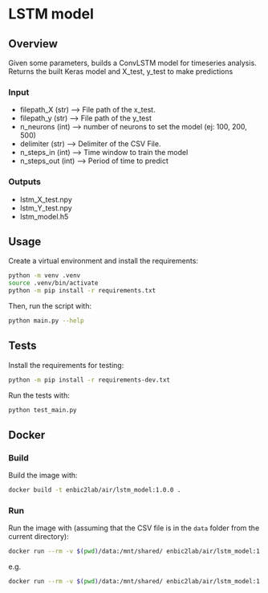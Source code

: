 # LSTM model

## Overview

Given some parameters, builds a ConvLSTM model for timeseries analysis.
Returns the built Keras model and X_test, y_test to make predictions

### Input
- filepath_X (str) --> File path of the x_test.
- filepath_y (str) --> File path of the y_test
- n_neurons (int) --> number of neurons to set the model (ej: 100, 200, 500)
- delimiter (str) --> Delimiter of the CSV File.
- n_steps_in (int) --> Time window to train the model
- n_steps_out (int) --> Period of time to predict

### Outputs
- lstm_X_test.npy
- lstm_Y_test.npy
- lstm_model.h5

## Usage

Create a virtual environment and install the requirements:

```sh
python -m venv .venv
source .venv/bin/activate
python -m pip install -r requirements.txt
```

Then, run the script with:

```sh
python main.py --help
```

## Tests

Install the requirements for testing:

```sh
python -m pip install -r requirements-dev.txt
```

Run the tests with:

```sh
python test_main.py
```

## Docker

### Build

Build the image with:

```sh
docker build -t enbic2lab/air/lstm_model:1.0.0 .
```

### Run

Run the image with (assuming that the CSV file is in the `data` folder from the current directory):

```sh
docker run --rm -v $(pwd)/data:/mnt/shared/ enbic2lab/air/lstm_model:1.0.0 --help
```

e.g.

```sh
docker run --rm -v $(pwd)/data:/mnt/shared/ enbic2lab/air/lstm_model:1.0.0  --filepath-X "/mnt/shared/sequences_X.npy" --filepath-Y "/mnt/shared/sequences_Y.csv" --output "/mnt/shared/" --n-neurons 200 --n-steps-in 12 --n-steps-out 12 --delimiter ";"
```